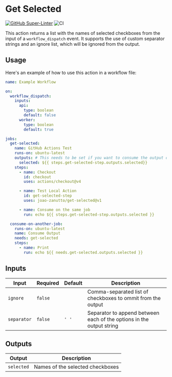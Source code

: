 # Get Selected

[![GitHub Super-Linter](https://github.com/actions/hello-world-javascript-action/actions/workflows/linter.yml/badge.svg)](https://github.com/super-linter/super-linter)
![CI](https://github.com/actions/hello-world-javascript-action/actions/workflows/ci.yml/badge.svg)

This action returns a list with the names of selected checkboxes from the input
of a `workflow_dispatch` event. It supports the use of custom separator strings
and an ignore list, which will be ignored from the output.

## Usage

Here's an example of how to use this action in a workflow file:

```yaml
name: Example Workflow

on:
  workflow_dispatch:
    inputs:
      api:
        type: boolean
        default: false
      worker:
        type: boolean
        default: true

jobs:
  get-selected:
    name: GitHub Actions Test
    runs-on: ubuntu-latest
    outputs: # This needs to be set if you want to consume the output on another job
      selected: ${{ steps.get-selected-step.outputs.selected}}
    steps:
      - name: Checkout
        id: checkout
        uses: actions/checkout@v4

      - name: Test Local Action
        id: get-selected-step
        uses: joao-zanutto/get-selected@v1

      - name: Consume on the same job
        run: echo ${{ steps.get-selected-step.outputs.selected }}

  consume-on-another-job:
    runs-on: ubuntu-latest
    name: Consume Output
    needs: get-selected
    steps:
      - name: Print
        run: echo ${{ needs.get-selected.outputs.selected }}
```

## Inputs

| Input       | Required | Default | Description                                                          |
| ----------- | -------- | ------- | -------------------------------------------------------------------- |
| `ignore`    | `false`  | ` `     | Comma-separated list of checkboxes to ommit from the output          |
| `separator` | `false`  | `' '`   | Separator to append between each of the options in the output string |

## Outputs

| Output     | Description                      |
| ---------- | -------------------------------- |
| `selected` | Names of the selected checkboxes |
